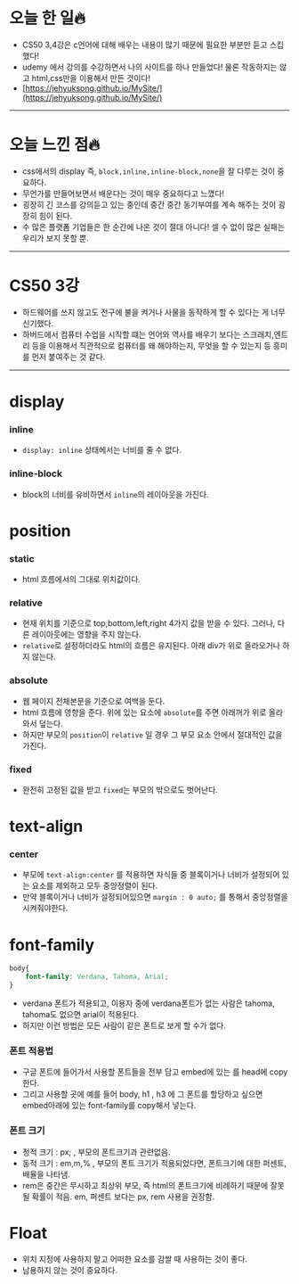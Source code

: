 # 오늘 한 일🔥

- CS50 3,4강은 c언어에 대해 배우는 내용이 많기 때문에 필요한 부분만 듣고 스킵했다!
- udemy 에서 강의를 수강하면서 나의 사이트를 하나 만들었다! 물론 작동하지는 않고 html,css만을 이용해서 만든 것이다!
- [https://jehyuksong.github.io/MySite/](https://jehyuksong.github.io/MySite/)

---

# 오늘 느낀 점🔥

- css에서의 display 즉, `block,inline,inline-block,none`을 잘 다루는 것이 중요하다.
- 무언가를 만들어보면서 배운다는 것이 매우 중요하다고 느꼈다!
- 굉장히 긴 코스를 강의듣고 있는 중인데 중간 중간 동기부여를 계속 해주는 것이 굉장히 힘이 된다.
- 수 많은 플랫폼 기업들은 한 순간에 나온 것이 절대 아니다! 셀 수 없이 많은 실패는 우리가 보지 못할 뿐.

---

 

# CS50 3강

- 하드웨어를 쓰지 않고도 전구에 불을 켜거나 사물을 동작하게 할 수 있다는 게 너무 신기했다.
- 하버드에서 컴퓨터 수업을 시작할 떄는 언어와 역사를 배우기 보다는 스크래치,엔트리 등을 이용해서 직관적으로 컴퓨터를 왜 해야하는지, 무엇을 할 수 있는지 등 흥미를 먼저 붙여주는 것 같다.

---

# display

### inline

- `display: inline` 상태에서는 너비를 줄 수 없다.

### inline-block

- block의 너비를 유비하면서 `inline`의 레이아웃을 가진다.

# position

### static

- html 흐름에서의 그대로 위치값이다.

### relative

- 현재 위치를 기준으로 top,bottom,left,right 4가지 값을 받을 수 있다. 그러나, 다른 레이아웃에는 영향을 주지 않는다.
- `relative`로 설정하더라도 html의 흐름은 유지된다. 아래 div가 위로 올라오거나 하지 않는다.

### absolute

- 웹 페이지 전체본문을 기준으로 여백을 둔다.
- html 흐름에 영향을 준다. 위에 있는 요소에 `absolute`를 주면 아래꺼가 위로 올라와서 덮는다.
- 하지만 부모의 `position`이 `relative` 일 경우 그 부모 요소 안에서 절대적인 값을 가진다.

### fixed

- 완전히 고정된 값을 받고 `fixed`는 부모의 밖으로도 벗어난다.

# text-align

### center

- 부모에 `text-align:center` 를 적용하면 자식들 중 블록이거나 너비가 설정되어 있는 요소를 제외하고 모두 중앙정렬이 된다.
- 만약 블록이거나 너비가 설정되어있으면 `margin : 0 auto;` 를 통해서 중앙정렬을 시켜줘야한다.

# font-family

```css
body{
	font-family: Verdana, Tahoma, Arial;
}
```

- verdana 폰트가 적용되고, 이용자 중에 verdana폰트가 없는 사람은 tahoma, tahoma도 없으면 arial이 적용된다.
- 하지만 이런 방법은 모든 사람이 같은 폰트로 보게 할 수가 없다.

### 폰트 적용법

- 구글 폰트에 들어가서 사용할 폰트들을 전부 담고 embed에 있는 <link>를 head에  copy한다.
- 그리고 사용할 곳에 예를 들어 body, h1 , h3 에 그 폰트를 할당하고 싶으면 embed아래에 있는 font-family를 copy해서 넣는다.

### 폰트 크기

- 정적 크기 : px;   , 부모의 폰트크기과 관련없음.
- 동적 크기 : em,m,%    , 부모의 폰트 크기가 적용되었다면, 폰트크기에 대한 퍼센트,배율을 나타냄.
- rem은 중간은 무시하고 최상위 부모, 즉 html의 폰트크기에 비례하기 때문에 잘못될 확률이 적음.
em, 퍼센트 보다는 px, rem 사용을 권장함.

# Float

- 위치 지정에 사용하지 말고 어떠한 요소를 감쌀 때 사용하는 것이 좋다.
- 남용하지 않는 것이 중요하다.
